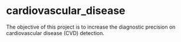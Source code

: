 # cardiovascular_disease
The objective of this project is to increase the diagnostic precision on cardiovascular disease (CVD) detection.
